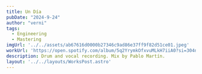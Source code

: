 ```yaml
---
title: Un Día
pubDate: "2024-9-24"
author: "verni"
tags:
  - Engineering
  - Mastering
imgUrl: '../../assets/ab67616d0000b27346c9ad86e37ff9f82d51ce01.jpeg'
workUrl: 'https://open.spotify.com/album/5q2YrymkOfxvuMLkH7iiA0?si=304niwHgQqW0GEE66QIapg'
description: Drum and vocal recording. Mix by Pablo Martín.
layout: '../../layouts/WorksPost.astro'
---
```

